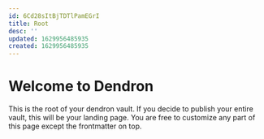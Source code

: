 ```yaml
---
id: 6Cd28sItBjTDTlPamEGrI
title: Root
desc: ''
updated: 1629956485935
created: 1629956485935
---
```

# Welcome to Dendron

This is the root of your dendron vault. If you decide to publish your entire vault, this will be your landing page. You are free to customize any part of this page except the frontmatter on top. 
